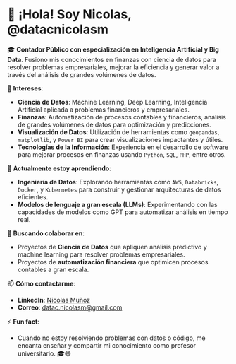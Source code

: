 # 👋 ¡Hola! Soy Nicolas, @datacnicolasm

🎓 **Contador Público con especialización en Inteligencia Artificial y Big Data**. Fusiono mis conocimientos en finanzas con ciencia de datos para resolver problemas empresariales, mejorar la eficiencia y generar valor a través del análisis de grandes volúmenes de datos.

👀 **Intereses**:
- **Ciencia de Datos**: Machine Learning, Deep Learning, Inteligencia Artificial aplicada a problemas financieros y empresariales.
- **Finanzas**: Automatización de procesos contables y financieros, análisis de grandes volúmenes de datos para optimización y predicciones.
- **Visualización de Datos**: Utilización de herramientas como `geopandas`, `matplotlib`, y `Power BI` para crear visualizaciones impactantes y útiles.
- **Tecnologías de la Información**: Experiencia en el desarrollo de software para mejorar procesos en finanzas usando `Python`, `SQL`, `PHP`, entre otros.

🌱 **Actualmente estoy aprendiendo**:
- **Ingeniería de Datos**: Explorando herramientas como `AWS`, `Databricks`, `Docker`, y `Kubernetes` para construir y gestionar arquitecturas de datos eficientes.
- **Modelos de lenguaje a gran escala (LLMs)**: Experimentando con las capacidades de modelos como GPT para automatizar análisis en tiempo real.

💞️ **Buscando colaborar en**:
- Proyectos de **Ciencia de Datos** que apliquen análisis predictivo y machine learning para resolver problemas empresariales.
- Proyectos de **automatización financiera** que optimicen procesos contables a gran escala.

📫 **Cómo contactarme**:
- **LinkedIn**: [Nicolas Muñoz](https://www.linkedin.com/in/a-nicolas-munoz-alvarez/)
- **Correo**: datac.nicolasm@gmail.com

⚡ **Fun fact**:
- Cuando no estoy resolviendo problemas con datos o código, me encanta enseñar y compartir mi conocimiento como profesor universitario. 🎓😄
